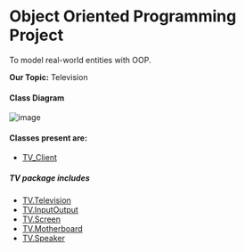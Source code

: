 # Object Oriented Programming Project

To model real-world entities with OOP. 

**Our Topic:** Television

#### Class Diagram
![image](https://github.com/Ram-Amoncar/Java-Programming/assets/115573992/ef47a50e-4533-4811-81b1-9b6f060737bc)

#### Classes present are:
-	[TV_Client](TV_Client.java)

##### TV package includes
-	[TV.Television](TV/Television.java)
-	[TV.InputOutput](TV/InputOutput.java)
-	[TV.Screen](TV/Screen.java)
-	[TV.Motherboard](TV/Motherboard.java)
-   [TV.Speaker](TV/Speaker.java)
